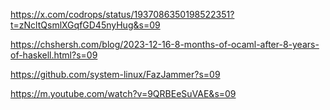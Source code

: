 https://x.com/codrops/status/1937086350198522351?t=zNcltQsmlXGqfGD45nyHug&s=09

https://chshersh.com/blog/2023-12-16-8-months-of-ocaml-after-8-years-of-haskell.html?s=09

https://github.com/system-linux/FazJammer?s=09

https://m.youtube.com/watch?v=9QRBEeSuVAE&s=09